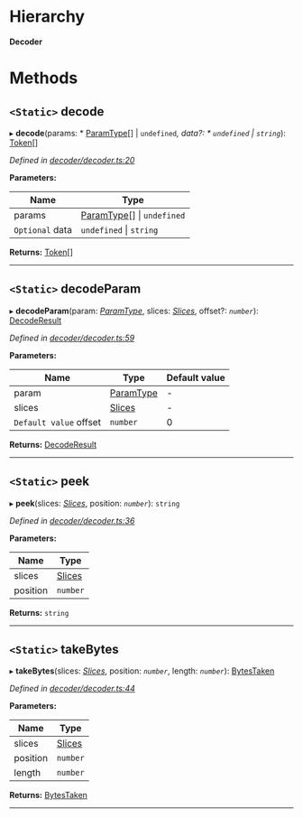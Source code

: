 

# Hierarchy

**Decoder**

# Methods

<a id="decode"></a>

## `<Static>` decode

▸ **decode**(params: * [ParamType](_spec_paramtype_paramtype_.paramtype.md)[] &#124; `undefined`*, data?: * `undefined` &#124; `string`*): [Token](_token_token_.token.md)[]

*Defined in [decoder/decoder.ts:20](https://github.com/paritytech/js-libs/blob/add7962/packages/abi/src/decoder/decoder.ts#L20)*

**Parameters:**

| Name | Type |
| ------ | ------ |
| params |  [ParamType](_spec_paramtype_paramtype_.paramtype.md)[] &#124; `undefined`|
| `Optional` data |  `undefined` &#124; `string`|

**Returns:** [Token](_token_token_.token.md)[]

___
<a id="decodeparam"></a>

## `<Static>` decodeParam

▸ **decodeParam**(param: *[ParamType](_spec_paramtype_paramtype_.paramtype.md)*, slices: *[Slices](../modules/_types_.md#slices)*, offset?: *`number`*): [DecodeResult](_decoder_decoderesult_.decoderesult.md)

*Defined in [decoder/decoder.ts:59](https://github.com/paritytech/js-libs/blob/add7962/packages/abi/src/decoder/decoder.ts#L59)*

**Parameters:**

| Name | Type | Default value |
| ------ | ------ | ------ |
| param | [ParamType](_spec_paramtype_paramtype_.paramtype.md) | - |
| slices | [Slices](../modules/_types_.md#slices) | - |
| `Default value` offset | `number` | 0 |

**Returns:** [DecodeResult](_decoder_decoderesult_.decoderesult.md)

___
<a id="peek"></a>

## `<Static>` peek

▸ **peek**(slices: *[Slices](../modules/_types_.md#slices)*, position: *`number`*): `string`

*Defined in [decoder/decoder.ts:36](https://github.com/paritytech/js-libs/blob/add7962/packages/abi/src/decoder/decoder.ts#L36)*

**Parameters:**

| Name | Type |
| ------ | ------ |
| slices | [Slices](../modules/_types_.md#slices) |
| position | `number` |

**Returns:** `string`

___
<a id="takebytes"></a>

## `<Static>` takeBytes

▸ **takeBytes**(slices: *[Slices](../modules/_types_.md#slices)*, position: *`number`*, length: *`number`*): [BytesTaken](_decoder_bytestaken_.bytestaken.md)

*Defined in [decoder/decoder.ts:44](https://github.com/paritytech/js-libs/blob/add7962/packages/abi/src/decoder/decoder.ts#L44)*

**Parameters:**

| Name | Type |
| ------ | ------ |
| slices | [Slices](../modules/_types_.md#slices) |
| position | `number` |
| length | `number` |

**Returns:** [BytesTaken](_decoder_bytestaken_.bytestaken.md)

___

